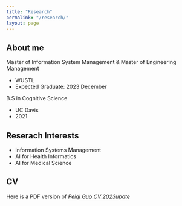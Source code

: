 ```yaml
---
title: "Research"
permalink: "/research/"
layout: page
---
```


## About me

Master of Information System Management
&
Master of Engineering Management
- WUSTL
- Expected Graduate: 2023 December

B.S in Cognitive Science
- UC Davis
- 2021

## Reserach Interests

- Information Systems Management
- AI for Health Informatics
- AI for Medical Science

## CV

Here is a PDF version of [*Peiqi Guo CV 2023upate*](/Peiqi%20Guo%20CV%202023upate.pdf)